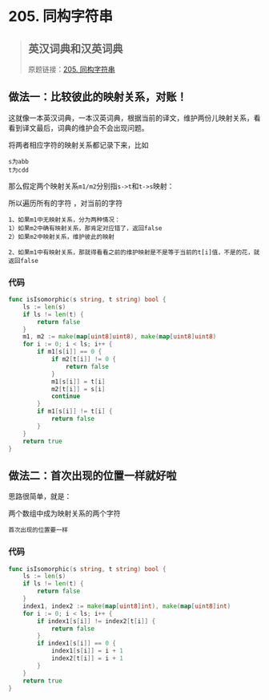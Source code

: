 # 205. 同构字符串
> ## 英汉词典和汉英词典
> 原题链接：[205. 同构字符串](https://leetcode-cn.com/problems/isomorphic-strings/)

## 做法一：比较彼此的映射关系，对账！
这就像一本英汉词典，一本汉英词典，根据当前的译文，维护两份儿映射关系，看看到译文最后，词典的维护会不会出现问题。


将两者相应字符的映射关系都记录下来，比如
```
s为abb
t为cdd
```
那么假定两个映射关系``m1/m2``分别指``s->t``和``t->s``映射：

所以遍历所有的字符 ，对当前的字符
```
1、如果m1中无映射关系，分为两种情况：
1）如果m2中确有映射关系，那肯定对应错了，返回false
2）如果m2中映射关系，维护彼此的映射

2、如果m1中有映射关系，那就得看看之前的维护映射是不是等于当前的t[i]值，不是的花，就返回false
```
### 代码

```go
func isIsomorphic(s string, t string) bool {
	ls := len(s)
	if ls != len(t) {
		return false
	}
	m1, m2 := make(map[uint8]uint8), make(map[uint8]uint8)
	for i := 0; i < ls; i++ {
		if m1[s[i]] == 0 {
			if m2[t[i]] != 0 {
				return false
			}
			m1[s[i]] = t[i]
			m2[t[i]] = s[i]
			continue
		}
		if m1[s[i]] != t[i] {
			return false
		}
	}
	return true
}
```

## 做法二：首次出现的位置一样就好啦
思路很简单，就是：

两个数组中成为映射关系的两个字符
```
首次出现的位置要一样
```

### 代码

```go
func isIsomorphic(s string, t string) bool {
	ls := len(s)
	if ls != len(t) {
		return false
	}
	index1, index2 := make(map[uint8]int), make(map[uint8]int)
	for i := 0; i < ls; i++ {
		if index1[s[i]] != index2[t[i]] {
			return false
		}
		if index1[s[i]] == 0 {
			index1[s[i]] = i + 1
			index2[t[i]] = i + 1
		}
	}
	return true
}
```

